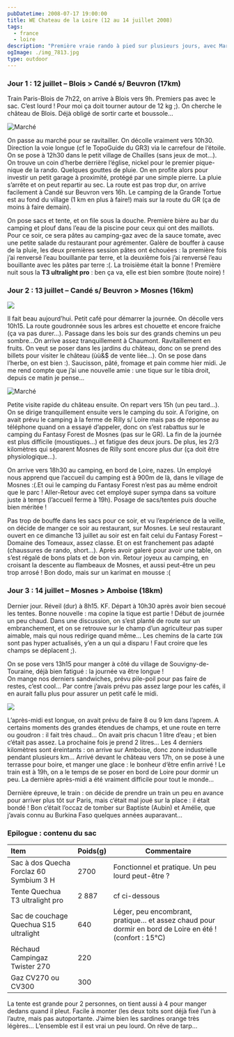 ```yaml
---
pubDatetime: 2008-07-17 19:00:00
title: WE Chateau de la Loire (12 au 14 juillet 2008)
tags:
  - france
  - loire
description: "Première vraie rando à pied sur plusieurs jours, avec Marion. On a fait le tour du château de la Loire, en passant par Blois, Chambord, Cheverny, Chaumont-sur-Loire, Amboise, Chenonceau, Azay-le-Rideau, Langeai"
ogImage: ./img_7813.jpg
type: outdoor
---
```


### Jour 1 : 12 juillet – Blois > Candé s/ Beuvron (17km)

Train Paris-Blois de 7h22, on arrive à Blois vers 9h. Premiers pas avec
le sac. C’est lourd ! Pour moi ça doit tourner autour de 12 kg ;). On
cherche le château de Blois. Déjà obligé de sortir carte et boussole…

![Marché](/img/outdoor/img_7790.jpg)

On passe au marché pour se ravitailler. On décolle vraiment vers 10h30.
Direction la voie longue (cf le TopoGuide du GR3) via le carrefour de
l‘étoile. On se pose à 12h30 dans le petit village de Chailles (sans
jeux de mot…). On trouve un coin d’herbe derrière l‘église, nickel pour
le premier pique-nique de la rando. Quelques gouttes de pluie. On en
profite alors pour investir un petit garage à proximité, protégé par une
simple pierre. La pluie s’arrête et on peut repartir au sec. La route
est pas trop dur, on arrive facilement à Candé sur Beuvron vers 16h. Le
camping de la Grande Tortue est au fond du village (1 km en plus à
faire!) mais sur la route du GR (ça de moins à faire demain).

On pose sacs et tente, et on file sous la douche. Première bière au bar
du camping et plouf dans l’eau de la piscine pour ceux qui ont des
maillots. Pour ce soir, ce sera pâtes au camping-gaz avec de la sauce
tomate, avec une petite salade du restaurant pour agrémenter. Galère de
bouffer à cause de la pluie, les deux premières session pâtes ont
échouées : la première fois j’ai renversé l’eau bouillante par terre, et
la deuxième fois j’ai renversé l’eau bouillante avec les pâtes par terre
:(. La troisième était la bonne ! Première nuit sous la **T3 ultralight
pro** : ben ça va, elle est bien sombre (toute noire) !

### Jour 2 : 13 juillet – Candé s/ Beuvron > Mosnes (16km)

![](/img/outdoor/img_7805.jpg)

Il fait beau aujourd’hui. Petit café pour démarrer la journée. On
décolle vers 10h15. La route goudronnée sous les arbres est chouette et
encore fraiche (ça va pas durer…). Passage dans les bois sur des grands
chemins un peu sombre…On arrive assez tranquillement à Chaumont.
Ravitaillement en fruits. On veut se poser dans les jardins du château,
donc on se prend des billets pour visiter le château (ùù&\$ de vente
liée…). On se pose dans l’herbe, on est bien :). Saucisson, pâté,
fromage et pain comme hier midi. Je me rend compte que j’ai une nouvelle
amie : une tique sur le tibia droit, depuis ce matin je pense…

![Marché](/img/outdoor/img_7813.jpg)

Petite visite rapide du château ensuite. On repart vers 15h (un peu
tard…). On se dirige tranquillement ensuite vers le camping du soir. A
l’origine, on avait prévu le camping à la ferme de Rilly s/ Loire mais
pas de réponse au téléphone quand on a essayé d’appeler, donc on s’est
rabattus sur le camping du Fantasy Forest de Mosnes (pas sur le GR). La
fin de la journée est plus difficile (moustiques…) et fatigue des deux
jours. De plus, les 2/3 kilomètres qui séparent Mosnes de Rilly sont
encore plus dur (ça doit être physiologique…).

On arrive vers 18h30 au camping, en bord de Loire, nazes. Un employé
nous apprend que l’accueil du camping est à 900m de là, dans le village
de Mosnes :(.Et oui le camping du Fantasy Forest n’est pas au même
endroit que le parc ! Aller-Retour avec cet employé super sympa dans sa
voiture juste à temps (l’accueil ferme à 19h). Posage de sacs/tentes
puis douche bien méritée !

Pas trop de bouffe dans les sacs pour ce soir, et vu l’expérience de la
veille, on décide de manger ce soir au restaurant, sur Mosnes. Le seul
restaurant ouvert en ce dimanche 13 juillet au soir est en fait celui du
Fantasy Forest – Domaine des Tomeaux, assez classe. Et on est
franchement pas adapté (chaussures de rando, short…). Après avoir galeré
pour avoir une table, on s’est régalé de bons plats et de bon vin.
Retour joyeux au camping, en croisant la descente au flambeaux de
Mosnes, et aussi peut-être un peu trop arrosé ! Bon dodo, mais sur un
karimat en mousse :(

### Jour 3 : 14 juillet – Mosnes > Amboise (18km)

Dernier jour. Réveil (dur) à 8h15. KF. Départ à 10h30 après avoir bien
secoué les tentes. Bonne nouvelle : ma copine la tique est partie !
Début de journée un peu chaud. Dans une discussion, on s’est planté de
route sur un embranchement, et on se retrouve sur le champ d’un
agriculteur pas super aimable, mais qui nous redirige quand même… Les
chemins de la carte `IGN` sont pas hyper
actualisés, y’en a un qui a disparu ! Faut croire que les champs se
déplacent ;).

On se pose vers 13h15 pour manger à côté du village de
Souvigny-de-Touraine, déjà bien fatigué : la journée va être longue !  
On mange nos derniers sandwiches, prévu pile-poil pour pas faire de
restes, c’est cool… Par contre j’avais prévu pas assez large pour les
cafés, il en aurait fallu plus pour assurer un petit café le midi.

![](/img/outdoor/img_7833.jpg)

L’après-midi est longue, on avait prévu de faire 8 ou 9 km dans l’aprem.
A certains moments des grandes étendues de champs, et une route en terre
ou goudron : il fait très chaud… On avait pris chacun 1 litre d’eau ; et
bien c‘était pas assez. La prochaine fois je prend 2 litres… Les 4
derniers kilomètres sont éreintants : on arrive sur Amboise, donc zone
industrielle pendant plusieurs km… Arrivé devant le château vers 17h, on
se pose à une terrasse pour boire, et manger une glace : le bonheur
d‘être enfin arrivé ! Le train est à 19h, on a le temps de se poser en
bord de Loire pour dormir un peu. La dernière après-midi a été vraiment
difficile pour tout le monde…

Dernière épreuve, le train : on décide de prendre un train un peu en
avance pour arriver plus tôt sur Paris, mais c‘était mal joué sur la
place : il était bondé ! Bon c‘était l’occaz de tomber sur Baptiste
(Aubin) et Amélie, que j’avais connu au Burkina Faso
quelques années auparavant…

### Epilogue : contenu du sac

| Item                                    | Poids(g) | Commentaire                                                                                            |
| :-------------------------------------- | :------- | ------------------------------------------------------------------------------------------------------ |
| Sac à dos Quecha Forclaz 60 Symbium 3 H | 2700     | Fonctionnel et pratique. Un peu lourd peut-être ?                                                      |
| Tente Quechua T3 ultralight pro         | 2 887    | cf ci-dessous                                                                                          |
| Sac de couchage Quechua S15 ultralight  | 640      | Léger, peu encombrant, pratique… et assez chaud pour dormir en bord de Loire en été ! (confort : 15°C) |
| Réchaud Campingaz Twister 270           | 220      |                                                                                                        |
| Gaz CV270 ou CV300                      | 300      |                                                                                                        |

La tente est grande pour 2 personnes, on tient aussi à 4 pour manger dedans quand il pleut. Facile à monter (les deux toits sont déjà fixé l’un à l’autre, mais pas autoportante. J’aime bien les sardines orange très légères… L’ensemble est il est vrai un peu lourd. On rêve de tarp…

